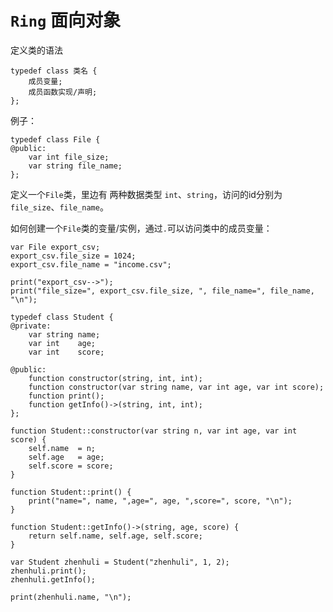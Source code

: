 # ```Ring``` 面向对象


定义类的语法
```
typedef class 类名 {
    成员变量;
    成员函数实现/声明;
};

```


例子：

```ring
typedef class File {
@public:
    var int file_size;
    var string file_name;
};

```

定义一个```File```类，里边有 两种数据类型 ```int```、```string```，访问的id分别为 ```file_size```、```file_name```。

如何创建一个```File```类的变量/实例，通过```.```可以访问类中的成员变量：

```ring
var File export_csv;
export_csv.file_size = 1024;
export_csv.file_name = "income.csv";

print("export_csv-->");
print("file_size=", export_csv.file_size, ", file_name=", file_name, "\n");
```


```ring
typedef class Student {
@private:
    var string name;
    var int    age;
    var int    score;

@public:
    function constructor(string, int, int);
    function constructor(var string name, var int age, var int score);
    function print();
    function getInfo()->(string, int, int);
};

function Student::constructor(var string n, var int age, var int score) {
    self.name  = n;
    self.age   = age;
    self.score = score;
}

function Student::print() {
    print("name=", name, ",age=", age, ",score=", score, "\n");
}

function Student::getInfo()->(string, age, score) {
    return self.name, self.age, self.score;
}

var Student zhenhuli = Student("zhenhuli", 1, 2);
zhenhuli.print();
zhenhuli.getInfo();

print(zhenhuli.name, "\n");

```
